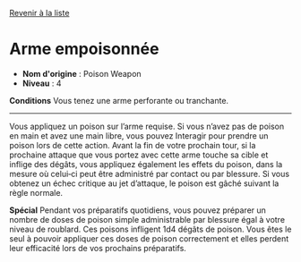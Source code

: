 [Revenir à la liste](list.md)

# Arme empoisonnée

 * **Nom d'origine** : Poison Weapon
 * **Niveau** : 4


<p><strong>Conditions</strong>  Vous tenez une arme perforante ou tranchante.</p>
<hr>
<p>Vous appliquez un poison sur l’arme requise. Si vous n’avez pas de poison en main et avez une main libre, vous pouvez Interagir pour prendre un poison lors de cette action. Avant la fin de votre prochain tour, si la prochaine attaque que vous portez avec cette arme touche sa cible et inflige des dégâts, vous appliquez également les effets du poison, dans la mesure où celui‑ci peut être administré par contact ou par blessure. Si vous obtenez un échec critique au jet d’attaque, le poison est gâché suivant la règle normale.</p>
<p><strong>Spécial</strong> Pendant vos préparatifs quotidiens, vous pouvez préparer un nombre de doses de poison simple administrable par blessure égal à votre niveau de roublard. Ces poisons infligent 1d4 dégâts de poison. Vous êtes le seul à pouvoir appliquer ces doses de poison correctement et elles perdent leur efficacité lors de vos prochains préparatifs.</p>